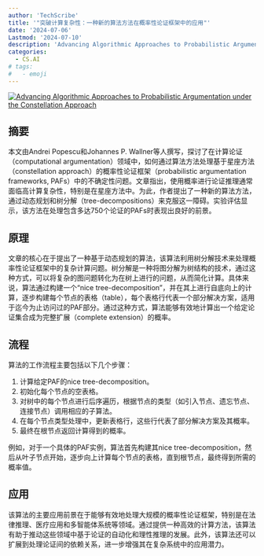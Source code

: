 ```yaml
---
author: 'TechScribe'
title: '"突破计算复杂性：一种新的算法方法在概率性论证框架中的应用"'
date: '2024-07-06'
Lastmod: '2024-07-10'
description: 'Advancing Algorithmic Approaches to Probabilistic Argumentation under the Constellation Approach'
categories:
  - CS.AI
# tags:
#   - emoji
---
```


[![Advancing Algorithmic Approaches to Probabilistic Argumentation under the Constellation Approach](https://arxiv-research-1301205113.cos.ap-guangzhou.myqcloud.com/images/2407.05058v1.pdf_0.jpg)](https://arxiv.org/abs/2407.05058v1)

## 摘要

本文由Andrei Popescu和Johannes P. Wallner等人撰写，探讨了在计算论证（computational argumentation）领域中，如何通过算法方法处理基于星座方法（constellation approach）的概率性论证框架（probabilistic argumentation frameworks, PAFs）中的不确定性问题。文章指出，使用概率进行论证推理通常面临高计算复杂性，特别是在星座方法中。为此，作者提出了一种新的算法方法，通过动态规划和树分解（tree-decompositions）来克服这一障碍。实验评估显示，该方法在处理包含多达750个论证的PAFs时表现出良好的前景。<!--more-->

## 原理

文章的核心在于提出了一种基于动态规划的算法，该算法利用树分解技术来处理概率性论证框架中的复杂计算问题。树分解是一种将图分解为树结构的技术，通过这种方式，可以将复杂的图问题转化为在树上进行的问题，从而简化计算。具体来说，算法通过构建一个“nice tree-decomposition”，并在其上进行自底向上的计算，逐步构建每个节点的表格（table），每个表格行代表一个部分解决方案，适用于迄今为止访问过的PAF部分。通过这种方式，算法能够有效地计算出一个给定论证集合成为完整扩展（complete extension）的概率。

## 流程

算法的工作流程主要包括以下几个步骤：
1. 计算给定PAF的nice tree-decomposition。
2. 初始化每个节点的空表格。
3. 对树中的每个节点进行后序遍历，根据节点的类型（如引入节点、遗忘节点、连接节点）调用相应的子算法。
4. 在每个节点类型处理中，更新表格行，这些行代表了部分解决方案及其概率。
5. 最终在根节点返回计算得到的概率。

例如，对于一个具体的PAF实例，算法首先构建其nice tree-decomposition，然后从叶子节点开始，逐步向上计算每个节点的表格，直到根节点，最终得到所需的概率值。

## 应用

该算法的主要应用前景在于能够有效地处理大规模的概率性论证框架，特别是在法律推理、医疗应用和多智能体系统等领域。通过提供一种高效的计算方法，该算法有助于推动这些领域中基于论证的自动化和理性推理的发展。此外，该算法还可以扩展到处理论证间的依赖关系，进一步增强其在复杂系统中的应用潜力。